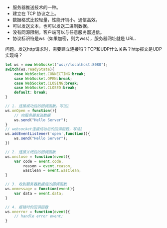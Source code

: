 * 服务器推送技术的一种。
* 建立在 TCP 协议之上。
* 数据格式比较轻量，性能开销小，通信高效。
* 可以发送文本，也可以发送二进制数据。
* 没有同源限制，客户端可以与任意服务器通信。
* 协议标识符是ws（如果加密，则为wss），服务器网址就是 URL.

问题。发送http请求时，需要建立连接吗？TCP和UDP什么关系？http报文是UDP实现吗？

```js
let ws = new WebSocket("ws://localhost:8080");
switch(ws.readyState){
    case WebSocket.CONNECTING:break;
    case WebSocket.OPEN:break;
    case WebSocket.CLOSING:break;
    case WebSocket.CLOSED:break;
    default: break;
}

// 1. 连接成功后的回调函数。写法1
ws.onOpen = function(){
    // 向服务器发送数据
    ws.send("Hello Server");
}
// websocket连接成功后的回调函数，写法2
ws.addEventListener('open',function(){
    ws.send("Hello Server");
})

// 2. 连接关闭后的回调函数
ws.onclose = function(event){
    var code = event.code,
        reason = event.reason,
        wasClean = event.wasClean;
}

// 3. 收到服务器数据后的回调函数
ws.onmessage = function(event){
    var data = event.data;
}

// 4. 报错时的回调函数
ws.onerror = function(event){
    // handle error event;
}
```

